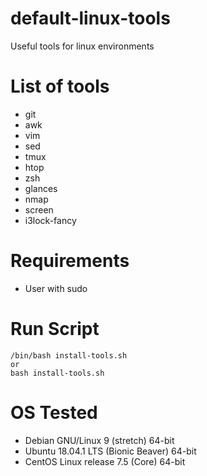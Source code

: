 # default-linux-tools
Useful tools for linux environments

# List of tools
- git
- awk
- vim 
- sed
- tmux 
- htop 
- zsh 
- glances 
- nmap 
- screen 
- i3lock-fancy

# Requirements
- User with sudo

# Run Script
```
/bin/bash install-tools.sh
or 
bash install-tools.sh
 ```

# OS Tested
- Debian GNU/Linux 9 (stretch) 64-bit
- Ubuntu 18.04.1 LTS (Bionic Beaver) 64-bit
- CentOS Linux release 7.5 (Core) 64-bit
